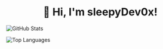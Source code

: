 <h1 align="center">👋 Hi, I'm sleepyDev0x!</h1>


![GitHub Stats](https://github-readme-stats.vercel.app/api?username=sleepyDev0x&show_icons=true&theme=tokyonight)

![Top Languages](https://github-readme-stats.vercel.app/api/top-langs/?username=sleepyDev0x&layout=compact&theme=tokyonight&hide=html,css,java)
